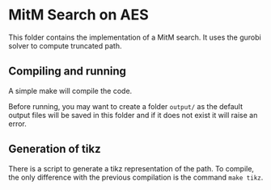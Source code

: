 # MitM Search on AES

This folder contains the implementation of a MitM search. It uses the gurobi solver to compute truncated path.

## Compiling and running

A simple make will compile the code.

Before running, you may want to create a folder `output/` as the default output files will be saved in this folder and if it does not exist it will raise an error.

## Generation of tikz

There is a script to generate a tikz representation of the path. To compile, the only difference with the previous compilation is the command `make tikz`.

